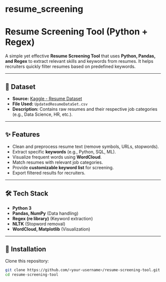 # resume_screening
# Resume Screening Tool (Python + Regex)

A simple yet effective **Resume Screening Tool** that uses **Python, Pandas, and Regex** to extract relevant skills and keywords from resumes. It helps recruiters quickly filter resumes based on predefined keywords.

---

## 📂 Dataset

- **Source:** [Kaggle - Resume Dataset](https://www.kaggle.com/datasets/gauravduttakiit/resume-dataset)  
- **File Used:** `UpdatedResumeDataSet.csv`  
- **Description:** Contains raw resumes and their respective job categories (e.g., Data Science, HR, etc.).

---

## ✨ Features

- Clean and preprocess resume text (remove symbols, URLs, stopwords).
- Extract specific **keywords** (e.g., Python, SQL, ML).
- Visualize frequent words using **WordCloud**.
- Match resumes with relevant job categories.
- Provide **customizable keyword list** for screening.
- Export filtered results for recruiters.

---

## 🛠 Tech Stack

- **Python 3**
- **Pandas, NumPy** (Data handling)
- **Regex (re library)** (Keyword extraction)
- **NLTK** (Stopword removal)
- **WordCloud, Matplotlib** (Visualization)

---

## 🚀 Installation

Clone this repository:

```bash
git clone https://github.com/<your-username>/resume-screening-tool.git
cd resume-screening-tool
